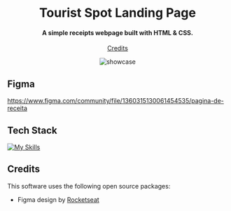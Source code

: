 
<h1 align="center">
  Tourist Spot Landing Page
  <br>
</h1>

<h4 align="center">A simple receipts webpage built with HTML & CSS.</h4>

<p align="center">
  <a href="#credits">Credits</a>
</p>


<div align="center">

![showcase](https://github.com/user-attachments/assets/809df091-297d-4aea-81d1-f33858885364)

  
</div>


## Figma

https://www.figma.com/community/file/1360315130061454535/pagina-de-receita

## Tech Stack

[![My Skills](https://skillicons.dev/icons?i=html,css)](https://skillicons.dev)

## Credits

This software uses the following open source packages:

- Figma design by [Rocketseat](https://www.rocketseat.com.br/)
